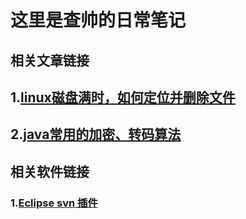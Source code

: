 # 这里是查帅的日常笔记


## 相关文章链接

## 1.[linux磁盘满时，如何定位并删除文件][1]

## 2.[java常用的加密、转码算法][3]

## 相关软件链接

### 1.[Eclipse svn 插件][2]

  [1]: https://github.com/chahuilin/notes/blob/master/linux/%E5%B8%B8%E7%94%A8%E7%9A%84%E5%91%BD%E5%AE%9A.md#linux%E7%A3%81%E7%9B%98%E6%BB%A1%E6%97%B6%E5%A6%82%E4%BD%95%E5%AE%9A%E4%BD%8D%E5%B9%B6%E5%88%A0%E9%99%A4%E6%96%87%E4%BB%B6
  [2]:https://github.com/subclipse/subclipse/wiki#legacy-releases
  [3]:https://github.com/chahuilin/chahuilin.github.io/blob/master/java/java%E5%B8%B8%E7%94%A8%E7%9A%84%E5%8A%A0%E5%AF%86%E3%80%81%E8%BD%AC%E7%A0%81.md